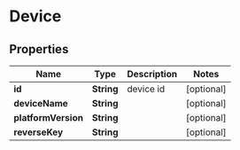 
# Device

## Properties
Name | Type | Description | Notes
------------ | ------------- | ------------- | -------------
**id** | **String** | device id |  [optional]
**deviceName** | **String** |  |  [optional]
**platformVersion** | **String** |  |  [optional]
**reverseKey** | **String** |  |  [optional]



